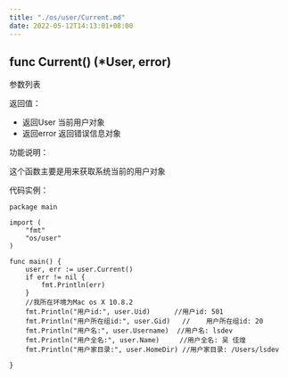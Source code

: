 ```yaml
---
title: "./os/user/Current.md"
date: 2022-05-12T14:13:01+08:00
---
```

## func Current() (*User, error)

参数列表



返回值：

- 返回User 当前用户对象
- 返回error 返回错误信息对象

功能说明：

这个函数主要是用来获取系统当前的用户对象

代码实例：

    package main

    import (
        "fmt"
        "os/user"
    )

    func main() {
        user, err := user.Current()
        if err != nil {
            fmt.Println(err)
        }
        //我所在环境为Mac os X 10.8.2
        fmt.Println("用户id:", user.Uid)      //用户id: 501
        fmt.Println("用户所在组id:", user.Gid)   //    用户所在组id: 20
        fmt.Println("用户名:", user.Username)  //用户名: lsdev
        fmt.Println("用户全名:", user.Name)     //用户全名: 吴 佳煌
        fmt.Println("用户家目录:", user.HomeDir) //用户家目录: /Users/lsdev

    }

